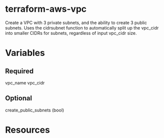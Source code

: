 # terraform-aws-vpc

Create a VPC with 3 private subnets, and the ability to create 3 public subnets.
Uses the cidrsubnet function to automatically split up the vpc_cidr into smaller CIDRs for subnets, regardless of input vpc_cidr size. 

# Variables
## Required
vpc_name
vpc_cidr

## Optional
create_public_subnets (bool)

# Resources